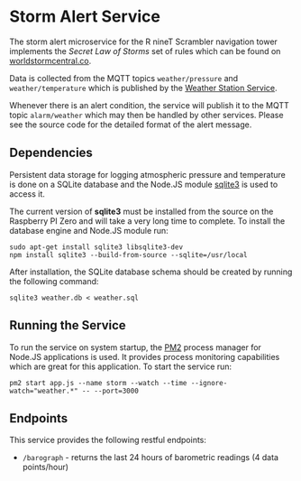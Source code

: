 # Storm Alert Service

The storm alert microservice for the R nineT Scrambler navigation tower implements the *Secret Law of Storms*
set of rules which can be found on [worldstormcentral.co](https://tinyurl.com/48cevfx6).

Data is collected from the MQTT topics `weather/pressure` and `weather/temperature` which is published by the
[Weather Station Service](https://github.com/sailingscally/r9t-weather).

Whenever there is an alert condition, the service will publish it to the MQTT topic `alarm/weather` which may
then be handled by other services. Please see the source code for the detailed format of the alert message.

## Dependencies

Persistent data storage for logging atmospheric pressure and temperature is done on a SQLite database and the
Node.JS module [sqlite3](https://www.npmjs.com/package/sqlite3) is used to access it.

The current version of **sqlite3** must be installed from the source on the Raspberry PI Zero and will take a
very long time to complete. To install the database engine and Node.JS module run:

```
sudo apt-get install sqlite3 libsqlite3-dev
npm install sqlite3 --build-from-source --sqlite=/usr/local
```

After installation, the SQLite database schema should be created by running the following command:

```
sqlite3 weather.db < weather.sql
```

## Running the Service

To run the service on system startup, the [PM2](https://pm2.keymetrics.io/) process manager for Node.JS
applications is used. It provides process monitoring capabilities which are great for this application.
To start the service run:

```
pm2 start app.js --name storm --watch --time --ignore-watch="weather.*" -- --port=3000
```

## Endpoints

This service provides the following restful endpoints:

- `/barograph` - returns the last 24 hours of barometric readings (4 data points/hour)
